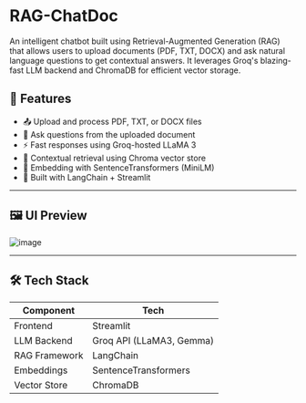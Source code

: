 # RAG-ChatDoc
An intelligent chatbot built using Retrieval-Augmented Generation (RAG) that allows users to upload documents (PDF, TXT, DOCX) and ask natural language questions to get contextual answers. It leverages Groq's blazing-fast LLM backend and ChromaDB for efficient vector storage.

## 🚀 Features

- 📤 Upload and process PDF, TXT, or DOCX files
- 🤖 Ask questions from the uploaded document
- ⚡ Fast responses using Groq-hosted LLaMA 3
- 🔎 Contextual retrieval using Chroma vector store
- 🧠 Embedding with SentenceTransformers (MiniLM)
- 🧱 Built with LangChain + Streamlit

---

## 🖼️ UI Preview
![image](https://github.com/user-attachments/assets/0c4b6e28-d6c8-44ad-8ff8-648a7a061aa8)


---

## 🛠️ Tech Stack

| Component           | Tech                     |
|---------------------|--------------------------|
| Frontend            | Streamlit                |
| LLM Backend         | Groq API (LLaMA3, Gemma) |
| RAG Framework       | LangChain                |
| Embeddings          | SentenceTransformers     |
| Vector Store        | ChromaDB                 |
